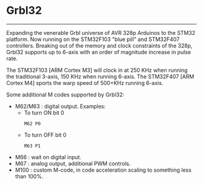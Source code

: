 # Grbl32
***

Expanding the venerable Grbl universe of AVR 328p Arduinos to the STM32 platform.  Now running on the STM32F103 "blue pill" and STM32F407 controllers. Breaking out of the memory and clock constraints of the 328p, Grbl32 supports up to 6-axis with an order of magnitude increase in pulse rate. 

The STM32F103 [ARM Cortex M3] will clock in at 250 KHz when running the traditional 3-axis,  150 KHz when running 6-axis.
The STM32F407 [ARM Cortex M4] sports the warp speed of 500+KHz running 6-axis.

Some additional M codes supported by Grbl32:
* M62/M63 : digital output. Examples:
  * To turn ON bit 0
    ```
    M62 P0
    ```
  * To turn OFF bit 0
    ```
    M63 P1
    ```
* M66 : wait on digital input.
* M67 : analog output, additional PWM controls.
* M100 : custom M-code, in code acceleration scaling to something less than 100%.